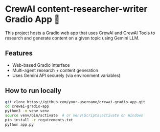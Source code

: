# CrewAI content-researcher-writer Gradio App 🚀

This project hosts a Gradio web app that uses CrewAI and CrewAI Tools to research and generate content on a given topic using Gemini LLM.

## Features
- Web-based Gradio interface
- Multi-agent research + content generation
- Uses Gemini API securely (via environment variables)

## How to run locally
```bash
git clone https://github.com/your-username/crewai-gradio-app.git
cd crewai-gradio-app
python3 -m venv venv
source venv/bin/activate  # or venv\Scripts\activate on Windows
pip install -r requirements.txt
python app.py

